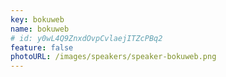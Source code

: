 ```yaml
---
key: bokuweb
name: bokuweb
# id: y0wL4Q9ZnxdOvpCvlaejITZcPBq2
feature: false
photoURL: /images/speakers/speaker-bokuweb.png
---
```


